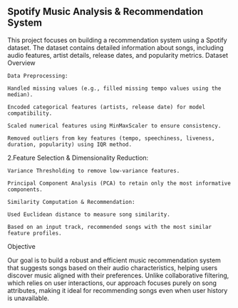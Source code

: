 ## Spotify Music Analysis & Recommendation System
This project focuses on building a recommendation system using a Spotify dataset. The dataset contains detailed information about songs, including audio features, artist details, release dates, and popularity metrics.
Dataset Overview

    Data Preprocessing:

    Handled missing values (e.g., filled missing tempo values using the median).

    Encoded categorical features (artists, release date) for model compatibility.

    Scaled numerical features using MinMaxScaler to ensure consistency.

    Removed outliers from key features (tempo, speechiness, liveness, duration, popularity) using IQR method.

2.Feature Selection & Dimensionality Reduction:

    Variance Thresholding to remove low-variance features.

    Principal Component Analysis (PCA) to retain only the most informative components.

    Similarity Computation & Recommendation:

    Used Euclidean distance to measure song similarity.

    Based on an input track, recommended songs with the most similar feature profiles.

Objective

Our goal is to build a robust and efficient music recommendation system that suggests songs based on their audio characteristics, helping users discover music aligned with their preferences. Unlike collaborative filtering, which relies on user interactions, our approach focuses purely on song attributes, making it ideal for recommending songs even when user history is unavailable.
